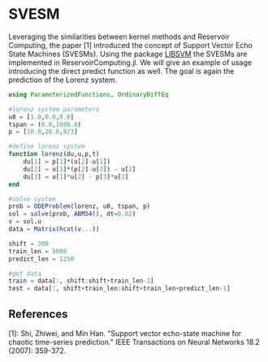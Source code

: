 # SVESM

Leveraging the similarities between kernel methods and Reservoir Computing, the paper \[1\] introduced the concept of Support Vector Echo State Machines (SVESMs). Using the package [LIBSVM](https://github.com/JuliaML/LIBSVM.jl) the SVESMs are implemented in ReservoirComputing.jl. We will give an example of usage introducing the direct predict function as well. The goal is again the prediction of the Lorenz system.

```julia
using ParameterizedFunctions, OrdinaryDiffEq

#lorenz system parameters
u0 = [1.0,0.0,0.0]                       
tspan = (0.0,1000.0)                      
p = [10.0,28.0,8/3]

#define lorenz system
function lorenz(du,u,p,t)
    du[1] = p[1]*(u[2]-u[1])
    du[2] = u[1]*(p[2]-u[3]) - u[2]
    du[3] = u[1]*u[2] - p[3]*u[3]
end

#solve system
prob = ODEProblem(lorenz, u0, tspan, p)  
sol = solve(prob, ABM54(), dt=0.02)   
v = sol.u
data = Matrix(hcat(v...))

shift = 300
train_len = 5000
predict_len = 1250

#get data
train = data[:, shift:shift+train_len-1]
test = data[:, shift+train_len:shift+train_len+predict_len-1]
```


## References

[1]: Shi, Zhiwei, and Min Han. "Support vector echo-state machine for chaotic time-series prediction." IEEE Transactions on Neural Networks 18.2 (2007): 359-372.
